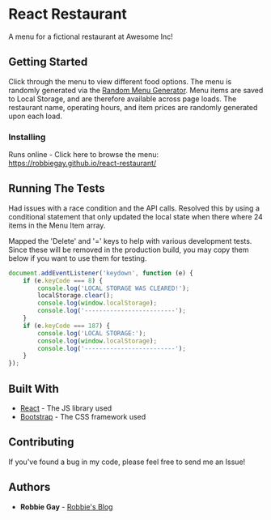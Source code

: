 # React Restaurant

A menu for a fictional restaurant at Awesome Inc!

## Getting Started

Click through the menu to view different food options. The menu is randomly generated via the [Random Menu Generator](https://entree-f18.herokuapp.com). Menu items are saved to Local Storage, and are therefore available across page loads. The restaurant name, operating hours, and item prices are randomly generated upon each load.

### Installing

Runs online - Click here to browse the menu: https://robbiegay.github.io/react-restaurant/

## Running The Tests

Had issues with a race condition and the API calls. Resolved this by using a conditional statement that only updated the local state when there where 24 items in the Menu Item array.

Mapped the 'Delete' and '=' keys to help with various development tests. Since these will be removed in the production build, you may copy them below if you want to use them for testing.

```javascript
document.addEventListener('keydown', function (e) {
    if (e.keyCode === 8) {
        console.log('LOCAL STORAGE WAS CLEARED!');
        localStorage.clear();
        console.log(window.localStorage);
        console.log('-------------------------');
    }
    if (e.keyCode === 187) {
        console.log('LOCAL STORAGE:');
        console.log(window.localStorage);
        console.log('-------------------------');
    }
});
```

## Built With

* [React](https://reactjs.org) - The JS library used
* [Bootstrap](https://getbootstrap.com) - The CSS framework used

## Contributing

If you've found a bug in my code, please feel free to send me an Issue!

## Authors

* **Robbie Gay** - [Robbie's Blog](https://robbiegay.github.io)
